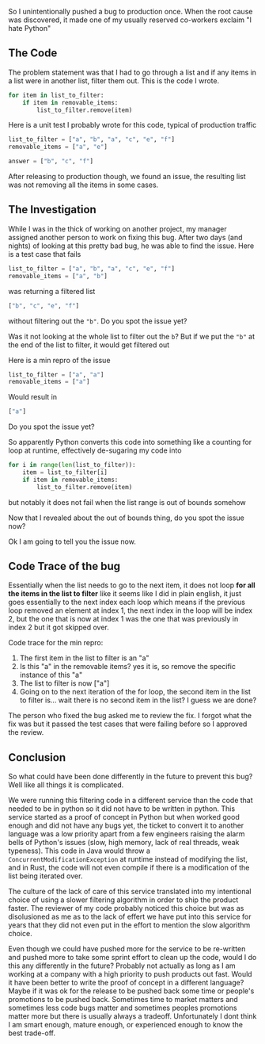 
So I unintentionally pushed a bug to production once. When the root cause was discovered, it made one of my usually reserved co-workers exclaim "I hate Python"

## The Code

The problem statement was that I had to go through a list and if any items in a list were in another list, filter them out. This is the code I wrote.

```python
for item in list_to_filter:
    if item in removable_items:
        list_to_filter.remove(item)
```

Here is a unit test I probably wrote for this code, typical of production traffic

```python
list_to_filter = ["a", "b", "a", "c", "e", "f"]
removable_items = ["a", "e"]

answer = ["b", "c", "f"]
```

After releasing to production though, we found an issue, the resulting list was not removing all the items in some cases.

## The Investigation

While I was in the thick of working on another project, my manager assigned another person to work on fixing this bug. After two days (and nights) of looking at this pretty bad bug, he was able to find the issue. Here is a test case that fails

```python
list_to_filter = ["a", "b", "a", "c", "e", "f"]
removable_items = ["a", "b"]
```

was returning a filtered list
```python
["b", "c", "e", "f"]
```
without filtering out the `"b"`. Do you spot the issue yet?

Was it not looking at the whole list to filter out the `b`? But if we put the `"b"` at the end of the list to filter, it would get filtered out

Here is a min repro of the issue
```python
list_to_filter = ["a", "a"]
removable_items = ["a"]
```

Would result in
```python
["a"]
```

Do you spot the issue yet?

So apparently Python converts this code into something like a counting for loop at runtime, effectively de-sugaring my code into
```python
for i in range(len(list_to_filter)):
    item = list_to_filter[i]
    if item in removable_items:
        list_to_filter.remove(item)
```
but notably it does not fail when the list range is out of bounds somehow

Now that I revealed about the out of bounds thing, do you spot the issue now?

Ok I am going to tell you the issue now.

## Code Trace of the bug

Essentially when the list needs to go to the next item, it does not loop **for all the items in the list to filter** like it seems like I did in plain english, it just goes essentially to the next index each loop which means if the previous loop removed an element at index 1, the next index in the loop will be index 2, but the one that is now at index 1 was the one that was previously in index 2 but it got skipped over.

Code trace for the min repro:

1. The first item in the list to filter is an "a"
2. Is this "a" in  the removable items? yes it is, so remove the specific instance of this "a"
3. The list to filter is now ["a"]
4. Going on to the next iteration of the for loop, the second item in the list to filter is... wait there is no second item in the list? I guess we are done?


The person who fixed the bug asked me to review the fix. I forgot what the fix was but it passed the test cases that were failing before so I approved the review.

## Conclusion
So what could have been done differently in the future to prevent this bug? Well like all things it is complicated.

We were running this filtering code in a different service than the code that needed to be in python so it did not have to be written in python. This service started as a proof of concept in Python but when worked good enough and did not have any bugs yet, the ticket to convert it to another language was a low priority apart from a few engineers raising the alarm bells of Python's issues (slow, high memory, lack of real threads, weak typeness). This code in Java would throw a `ConcurrentModificationException` at runtime instead of modifying the list, and in Rust, the code will not even compile if there is a modification of the list being iterated over.

The culture of the lack of care of this service translated into my intentional choice of using a slower filtering algorithm in order to ship the product faster. The reviewer of my code probably noticed this choice but was as disolusioned as me as to the lack of effert we have put into this service for years that they did not even put in the effort to mention the slow algorithm choice.

Even though we could have pushed more for the service to be re-written and pushed more to take some sprint effort to clean up the code, would I do this any differently in the future? Probably not actually as long as I am working at a company with a high priority to push products out fast. Would it have been better to write the proof of concept in a different language? Maybe if it was ok for the release to be pushed back some time or people's promotions to be pushed back. Sometimes time to market matters and sometimes less code bugs matter and sometimes peoples promotions matter more but there is usually always a tradeoff. Unfortunately I dont think I am smart enough, mature enough, or experienced enough to know the best trade-off.





